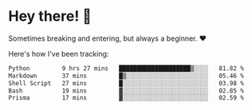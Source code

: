 # Hey there! 👋
Sometimes breaking and entering, but always a beginner. ❤️

Here's how I've been tracking:
<!--START_SECTION:waka-->

```txt
Python         9 hrs 27 mins   ████████████████████▒░░░░   81.82 %
Markdown       37 mins         █▒░░░░░░░░░░░░░░░░░░░░░░░   05.46 %
Shell Script   27 mins         █░░░░░░░░░░░░░░░░░░░░░░░░   03.98 %
Bash           19 mins         ▓░░░░░░░░░░░░░░░░░░░░░░░░   02.85 %
Prisma         17 mins         ▓░░░░░░░░░░░░░░░░░░░░░░░░   02.59 %
```

<!--END_SECTION:waka-->
